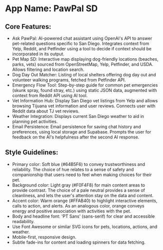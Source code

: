 # **App Name**: PawPal SD

## Core Features:

- Ask PawPal: AI-powered chat assistant using OpenAI's API to answer pet-related questions specific to San Diego. Integrates context from Yelp, Reddit, and Petfinder using a tool to decide if context should be incorporated in its output.
- Pet Map SD: Interactive map displaying dog-friendly locations (beaches, parks, vets) sourced from OpenStreetMap, Yelp, Petfinder, and USDA. Allows filtering and location search.
- Dog Day Out Matcher: Listing of local shelters offering dog day out and volunteer walking programs, fetched from Petfinder API.
- Emergency Flow Tool: Step-by-step guide for common pet emergencies (skunk spray, found stray, etc.) using static JSON data, augmented with context from Reddit API using AI tool.
- Vet Information Hub: Display San Diego vet listings from Yelp and allows browsing Tijuana vet information and user reviews. Connects user with Reddit data about TJ vet reviews.
- Weather Integration: Displays current San Diego weather to aid in planning pet activities.
- Email Persistence: Email persistence for saving chat history and preferences, using local storage and Supabase. Prompts the user for feedback on the AI's helpfulness after the second AI response.

## Style Guidelines:

- Primary color: Soft blue (#64B5F6) to convey trustworthiness and reliability. The choice of hue relates to a sense of safety and companionship that users need to feel when making choices for their pet.
- Background color: Light gray (#F0F4F8) for main content areas to provide contrast. The choice of a pale neutral provides a sense of cleanliness, and lets the user's attention stay on the data and content.
- Accent color: Warm orange (#FFAB40) to highlight interactive elements, calls to action, and alerts. As an analogous color, orange conveys energy and positive association with activities with the pet.
- Body and headline font: 'PT Sans' (sans-serif) for clear and accessible readability.
- Use Font Awesome or similar SVG icons for pets, locations, actions, and weather.
- Mobile-first, responsive design.
- Subtle fade-ins for content and loading spinners for data fetching.